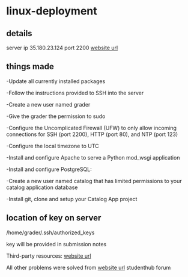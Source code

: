 # linux-deployment

## details
server ip 35.180.23.124
port 2200
[website url](http://35.180.23.124/)

## things made
-Update all currently installed packages

-Follow the instructions provided to SSH into the server

-Create a new user named grader

-Give the grader the permission to sudo



-Configure the Uncomplicated Firewall (UFW) to only allow incoming connections for SSH (port 2200), HTTP (port 80), and NTP (port 123)

-Configure the local timezone to UTC

-Install and configure Apache to serve a Python mod_wsgi application

-Install and configure PostgreSQL:


-Create a new user named catalog that has limited permissions to your catalog application database

-Install git, clone and setup your Catalog App project

## location of key on server
/home/grader/.ssh/authorized_keys

key will be provided in submission notes

Third-party resources:
[website url](http://flask.pocoo.org/docs/1.0/deploying/mod_wsgi/)

All other problems were solved from [website url](http://udacity.com) studenthub forum

